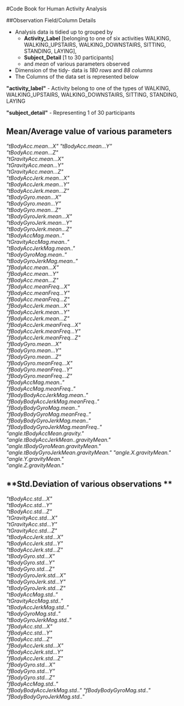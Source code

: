 #Code Book for Human Activity Analysis                



##Observation Field/Column Details


* Analysis data is tidied up to grouped by 
	-	**Activity_Label** [belonging to one of six activities WALKING, WALKING_UPSTAIRS, WALKING_DOWNSTAIRS, SITTING, STANDING, LAYING], 
	- 	**Subject_Detail** [1 to 30 participants] 
  -   and *mean* of various parameters observed
* Dimension of the tidy- data is *180 rows* and *88 columns*
* The Columns of the data set is represented below

**"activity_label"**
    - Activity belong to one of the types of WALKING, WALKING_UPSTAIRS, WALKING_DOWNSTAIRS, SITTING, STANDING, LAYING
    
**"subject_detail"** 
    - Representing 1 of 30 participants                   

## **Mean/Average value of various parameters**

*"tBodyAcc.mean...X" 
"tBodyAcc.mean...Y"                   
"tBodyAcc.mean...Z"                   
"tGravityAcc.mean...X"                
"tGravityAcc.mean...Y"                
"tGravityAcc.mean...Z"                
"tBodyAccJerk.mean...X"               
"tBodyAccJerk.mean...Y"               
"tBodyAccJerk.mean...Z"               
"tBodyGyro.mean...X"                  
"tBodyGyro.mean...Y"                  
"tBodyGyro.mean...Z"                  
"tBodyGyroJerk.mean...X"              
"tBodyGyroJerk.mean...Y"              
"tBodyGyroJerk.mean...Z"              
"tBodyAccMag.mean.."                  
"tGravityAccMag.mean.."               
"tBodyAccJerkMag.mean.."              
"tBodyGyroMag.mean.."                 
"tBodyGyroJerkMag.mean.."             
"fBodyAcc.mean...X"                   
"fBodyAcc.mean...Y"                   
"fBodyAcc.mean...Z"                   
"fBodyAcc.meanFreq...X"               
"fBodyAcc.meanFreq...Y"               
"fBodyAcc.meanFreq...Z"               
"fBodyAccJerk.mean...X"               
"fBodyAccJerk.mean...Y"               
"fBodyAccJerk.mean...Z"               
"fBodyAccJerk.meanFreq...X"           
"fBodyAccJerk.meanFreq...Y"           
"fBodyAccJerk.meanFreq...Z"           
"fBodyGyro.mean...X"                  
"fBodyGyro.mean...Y"                  
"fBodyGyro.mean...Z"                  
"fBodyGyro.meanFreq...X"              
"fBodyGyro.meanFreq...Y"              
"fBodyGyro.meanFreq...Z"              
"fBodyAccMag.mean.."                  
"fBodyAccMag.meanFreq.."              
"fBodyBodyAccJerkMag.mean.."          
"fBodyBodyAccJerkMag.meanFreq.."      
"fBodyBodyGyroMag.mean.."             
"fBodyBodyGyroMag.meanFreq.."         
"fBodyBodyGyroJerkMag.mean.."         
"fBodyBodyGyroJerkMag.meanFreq.."     
"angle.tBodyAccMean.gravity."         
"angle.tBodyAccJerkMean..gravityMean."
"angle.tBodyGyroMean.gravityMean."    
"angle.tBodyGyroJerkMean.gravityMean."
"angle.X.gravityMean."                
"angle.Y.gravityMean."                
"angle.Z.gravityMean."*
  
## **Std.Deviation of various observations **


*"tBodyAcc.std...X"                    
"tBodyAcc.std...Y"                    
"tBodyAcc.std...Z"                    
"tGravityAcc.std...X"                 
"tGravityAcc.std...Y"                 
"tGravityAcc.std...Z"                 
"tBodyAccJerk.std...X"                
"tBodyAccJerk.std...Y"                
"tBodyAccJerk.std...Z"                
"tBodyGyro.std...X"                   
"tBodyGyro.std...Y"                   
"tBodyGyro.std...Z"                   
"tBodyGyroJerk.std...X"               
"tBodyGyroJerk.std...Y"               
"tBodyGyroJerk.std...Z"               
"tBodyAccMag.std.."                   
"tGravityAccMag.std.."                
"tBodyAccJerkMag.std.."               
"tBodyGyroMag.std.."                  
"tBodyGyroJerkMag.std.."              
"fBodyAcc.std...X"                    
"fBodyAcc.std...Y"                    
"fBodyAcc.std...Z"                    
"fBodyAccJerk.std...X"                
"fBodyAccJerk.std...Y"                
"fBodyAccJerk.std...Z"                
"fBodyGyro.std...X"                   
"fBodyGyro.std...Y"                   
"fBodyGyro.std...Z"                   
"fBodyAccMag.std.."                   
"fBodyBodyAccJerkMag.std.."
"fBodyBodyGyroMag.std.."              
"fBodyBodyGyroJerkMag.std.."*

